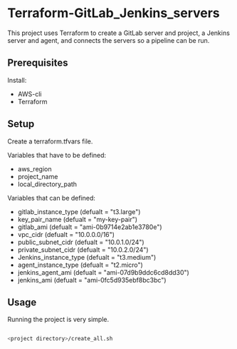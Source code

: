 
# Terraform-GitLab_Jenkins_servers


This project uses Terraform to create a GitLab server and project, a Jenkins server and agent, and connects the servers so a pipeline can be run.




## Prerequisites

Install:

- AWS-cli
- Terraform
## Setup

Create a terraform.tfvars file.

Variables that have to be defined:
 - aws_region
 - project_name
 - local_directory_path



 Variables that can be defined:
 - gitlab_instance_type  (defualt = "t3.large")
 - key_pair_name    (defualt = "my-key-pair")
 - gitlab_ami   (defualt = "ami-0b9714e2ab1e3780e")
 - vpc_cidr (defualt = "10.0.0.0/16")
 - public_subnet_cidr (defualt = "10.0.1.0/24")
 - private_subnet_cidr (defualt = "10.0.2.0/24")
 - Jenkins_instance_type (defualt = "t3.medium")
 - agent_instance_type (defualt = "t2.micro")
 - jenkins_agent_ami (defualt = "ami-07d9b9ddc6cd8dd30")
 - jenkins_ami  (defualt = "ami-0fc5d935ebf8bc3bc")




## Usage

Running the project is very simple.

```bash

<project directory>/create_all.sh
```

